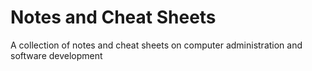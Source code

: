 # Notes and Cheat Sheets

A collection of notes and cheat sheets on computer administration and software development